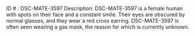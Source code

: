 ID # : DSC-MATE-3597
Description: DSC-MATE-3597 is a female human with spots on their face and a constant smile. Their eyes are obscured by normal glasses, and they wear a red cross earring. DSC-MATE-3597 is often seen wearing a gas mask, the reason for which is currently unknown.